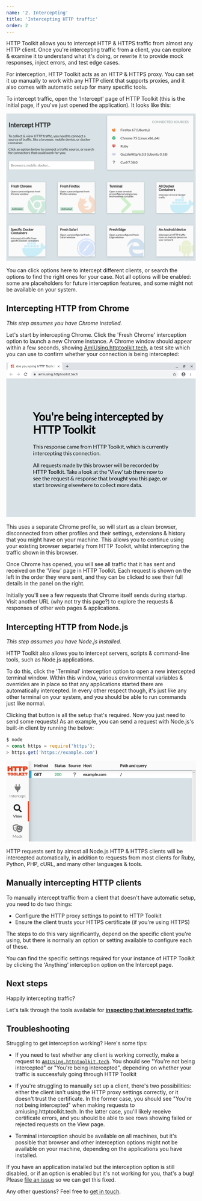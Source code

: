 ```yaml
---
name: '2. Intercepting'
title: 'Intercepting HTTP traffic'
order: 2
---
```


HTTP Toolkit allows you to intercept HTTP & HTTPS traffic from almost any HTTP client. Once you're intercepting traffic from a client, you can explore & examine it to understand what it's doing, or rewrite it to provide mock responses, inject errors, and test edge cases.

For interception, HTTP Toolkit acts as an HTTP & HTTPS proxy. You can set it up manually to work with any HTTP client that supports proxies, and it also comes with automatic setup for many specific tools.

To intercept traffic, open the 'Intercept' page of HTTP Toolkit (this is the initial page, if you've just opened the application). It looks like this:

![The HTTP Toolkit intercept page](../../images/intercept-screenshot.png)

You can click options here to intercept different clients, or search the options to find the right ones for your case. Not all options will be enabled: some are placeholders for future interception features, and some might not be available on your system.

## Intercepting HTTP from Chrome

_This step assumes you have Chrome installed._

Let's start by intercepting Chrome. Click the 'Fresh Chrome' interception option to launch a new Chrome instance. A Chrome window should appear within a few seconds, showing [AmIUsing.httptoolkit.tech](https://AmIUsing.httptoolkit.tech), a test site which you can use to confirm whether your connection is being intercepted:

![A Chrome window showing the intercepted AmIUsing page](./fresh-chrome-amiusing.png)

This uses a separate Chrome profile, so will start as a clean browser, disconnected from other profiles and their settings, extensions & history that you might have on your machine. This allows you to continue using your existing browser separtely from HTTP Toolkit, whilst intercepting the traffic shown in this browser.

Once Chrome has opened, you will see all traffic that it has sent and received on the 'View' page in HTTP Toolkit. Each request is shown on the left in the order they were sent, and they can be clicked to see their full details in the panel on the right.

Initially you'll see a few requests that Chrome itself sends during startup. Visit another URL (why not try this page?) to explore the requests & responses of other web pages & applications.

## Intercepting HTTP from Node.js

_This step assumes you have Node.js installed._

HTTP Toolkit also allows you to intercept servers, scripts & command-line tools, such as Node.js applications.

To do this, click the 'Terminal' interception option to open a new intercepted terminal window. Within this window, various environmental variables & overrides are in place so that any applications started there are automatically intercepted. In every other respect though, it's just like any other terminal on your system, and you should be able to run commands just like normal.

Clicking that button is all the setup that's required. Now you just need to send some requests! As an example, you can send a request with Node.js's built-in client by running the below:

```js
$ node
> const https = require('https');
> https.get('https://example.com')
```

![An intercepted example.com request in HTTP Toolkit](./node-example.com-request.png)

HTTP requests sent by almost all Node.js HTTP & HTTPS clients will be intercepted automatically, in addition to requests from most clients for Ruby, Python, PHP, cURL, and many other languages & tools.

## Manually intercepting HTTP clients

To manually intercept traffic from a client that doesn't have automatic setup, you need to do two things:

* Configure the HTTP proxy settings to point to HTTP Toolkit
* Ensure the client trusts your HTTPS certificate (if you're using HTTPS)

The steps to do this vary significantly, depend on the specific client you're using, but there is normally an option or setting available to configure each of these.

You can find the specific settings required for your instance of HTTP Toolkit by clicking the 'Anything' interception option on the Intercept page.

## Next steps

Happily intercepting traffic?

Let's talk through the tools available for **[inspecting that intercepted traffic](/docs/getting-started/inspecting/)**.

## Troubleshooting

Struggling to get interception working? Here's some tips:

* If you need to test whether any client is working correctly, make a request to [`AmIUsing.httptoolkit.tech`](https://amiusing.httptoolkit.tech). You should see "You're not being intercepted" or "You're being intercepted", depending on whether your traffic is successfuly going through HTTP Toolkit

* If you're struggling to manually set up a client, there's two possibilities: either the client isn't using the HTTP proxy settings correctly, or it doesn't trust the certificate. In the former case, you should see "You're not being intercepted" when making requests to amiusing.httptoolkit.tech. In the latter case, you'll likely receive certificate errors, and you should be able to see rows showing failed or rejected requests on the View page.

* Terminal interception should be available on all machines, but it's possible that browser and other interception options might not be available on your machine, depending on the applications you have installed.

If you have an application installed but the interception option is still disabled, or if an option is enabled but it's not working for you, that's a bug! Please [file an issue](https://github.com/httptoolkit/feedback/issues/new) so we can get this fixed.

Any other questions? Feel free to [get in touch](/contact).